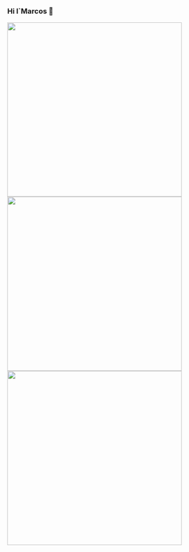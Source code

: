 ### Hi I`Marcos 👋

<div >
  <img width="400" src="https://github-readme-stats.vercel.app/api?username=MarcosApodaca&theme=bear&show_icons=true&hide_border=true&count_private=true" />
  <img width="400" src="https://github-readme-stats.vercel.app/api?username=MarcosApodaca&theme=bear&show_icons=true&hide_border=true&count_private=true" />

  <img width="400"  src="https://github-readme-streak-stats.herokuapp.com/?user=MarcosApodaca&theme=bear&hide_border=true" />
  
</div>
